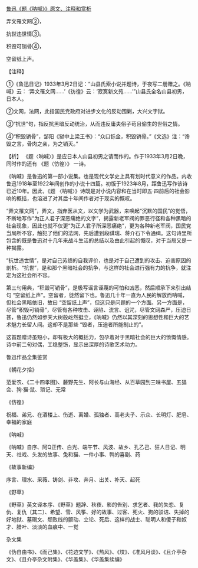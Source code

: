 [鲁迅《题《呐喊》》原文、注释和赏析](https://www.vrrw.net/wx/9333.html)

弄文罹文网②，

抗世违世情③。

积毁可销骨④，

空留纸上声。

【注释】

①《鲁迅日记》1933年3月2日记：“山县氏索小说并题诗，于夜写二册赠之。《呐喊》云： ‘弄文罹文网……’《彷徨》云：‘寂寞新文苑……’”山县氏全名山县初男，日本人。

②文网，法网，此指国民党政府对进步文化的反动围剿，大兴文字狱。

③“抗世”句，指反抗黑暗反动统治，从而违反庸夫俗子苟且偷生的世俗之情。

④“积毁销骨”，邹阳《狱中上梁王书》：“众口铄金，积毁销骨。”《文选》注：“谗毁之言，骨肉之亲，为之销灭。”



【析】 《题〈呐喊〉》是应日本人山县初男之请而作的。作于1933年3月2日晚，同时作的还有 《题〈彷徨〉》 一诗。

《呐喊》是鲁迅的第一部小说集。也是现代文学史上具有划时代意义的作品。内收鲁迅1918年至1922年间创作的小说十四篇。初版于1923年8月，距鲁迅写作该诗已近10年。因此，《题 〈呐喊〉》诗既是对小说内容和在当时即五·四前后的社会影响的概括，也溶进了对其后十年间作者对于现实的慨叹。

“弄文罹文网”，弄文，指弃医从文，以文学为武器，来唤起“沉默的国民”的觉悟，不断地写作“为正人君子深恶痛绝的文字”，揭露新老军阀的罪恶行径和各种黑暗的社会现象，因此也就不仅更“为正人君子所深恶痛绝”，更为各种新老军阀，国民党当局所不容，触犯了他们的法网，先后遭到段祺瑞、蒋介石下令通缉。这句诗里所包含的既是鲁迅对十几年来战斗生活的总结以及由此引起的慨叹，对于当局又是一种揭露。

“抗世违世情”，是对自己劳绩的自我评价，也是对于自己遭到的攻击、迫害原因的剖析。“抗世”，是和那个黑暗社会的抗争，与这样的社会进行强有力的抗争，就注定为这社会所不容。

第三句用典，“积毁可销骨”，是极写谣言诬蔑的可怕和凶恶，然后顺承下来引出结句 “空留纸上声”。空留者，徒然留下也。鲁迅几十年一直为人民的解放而呐喊，但社会黑暗依旧，故曰 “空留纸上声”，但这只是问题的一个方面。另一方面是，尽管“积毁可销骨”，尽管有各种攻击、诬陷、流言、诅咒，尽管文网森严，压迫日甚，鲁迅仍然如参天大树般屹然挺立，《呐喊》仍然以其深刻的思想性和巨大的艺术魅力长留人间。这却不是那些 “毁者，压迫者所能制止的”。

这首题赠诗虽短小，却有极大的概括力，包孕着对于黑暗社会的巨大的愤慨情感。诗中前二句对偶，工稳整饬，显示出深厚的诗歌艺术功力。

鲁迅作品全集鉴赏

《朝花夕拾》

范爱农、《二十四孝图》、藤野先生、阿长与山海经、从百草园到三味书屋、五猖会、狗·猫·鼠、琐记、无常

《仿徨》

祝福、弟兄、在酒楼上、伤逝、离婚、孤独者、高老夫子、示众、长明灯、肥皂、幸福的家庭

《呐喊》

《呐喊》自序、阿Q正传、白光、端午节、风波、故乡、孔乙己、狂人日记、明天、社戏、头发的故事、兔和猫、一件小事、鸭的喜剧、药

《故事新编》

序言、理水、采薇、铸剑、非攻、奔月、出关、补天、起死

《野草》

《野草》英文译本序、《野草》题辞、秋夜、影的告别、求乞者、我的失恋、复仇、复仇〔其二〕、希望、雪、风筝、好的故事、过客、死火、狗的驳诘、失掉的好地狱、墓碣文、颓败线的颤动、立论、死后、这样的战士、聪明人和傻子和奴才、腊叶、淡淡的血痕中、一觉

杂文集

《伪自由书》、《而己集》、《花边文学》、《热风》、《坟》、《准风月谈》、《且介亭杂文》、《且介亭杂文附集》、《华盖集》、《华盖集续编》

